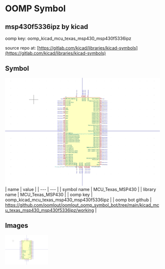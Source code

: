 # OOMP Symbol  
## msp430f5336ipz  by kicad  
  
oomp key: oomp_kicad_mcu_texas_msp430_msp430f5336ipz  
  
source repo at: [https://gitlab.com/kicad/libraries/kicad-symbols](https://gitlab.com/kicad/libraries/kicad-symbols)  
## Symbol  
  
[![working.png](working_600.png)](working.png)  
| name | value | 
| --- | --- | 
| symbol name | MCU_Texas_MSP430 | 
| library name | MCU_Texas_MSP430 | 
| oomp key | oomp_kicad_mcu_texas_msp430_msp430f5336ipz | 
| oomp bot github | https://github.com/oomlout/oomlout_oomp_symbol_bot/tree/main/kicad_mcu_texas_msp430_msp430f5336ipz/working | 
## Images  
  
[![working.png](working_140.png)](working.png)  
